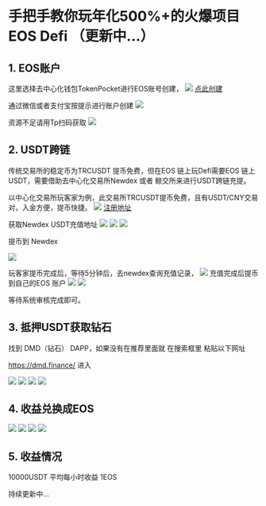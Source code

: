 # 手把手教你玩年化500%+的火爆项目EOS Defi （更新中...）

## 1. EOS账户

这里选择去中心化钱包TokenPocket进行EOS账号创建，
![](https://oldkingclub.github.io/public_images/tokenpocket_ref.png)
[点此创建](https://account.tokenpocket.pro/?locale=zh&refer=oldkingnearb&ref_blockchain_id=4)

通过微信或者支付宝按提示进行账户创建
![](https://oldkingclub.github.io/public_images/tpcreateeos.jpg)

资源不足请用Tp扫码获取
![](https://oldkingclub.github.io/public_images/tokenpocket_ref.png)

## 2. USDT跨链

传统交易所的稳定币为TRCUSDT 提币免费，但在EOS 链上玩Defi需要EOS 链上USDT，需要借助去中心化交易所Newdex 或者 鲸交所来进行USDT跨链充提。

以中心化交易所玩客家为例，此交易所TRCUSDT提币免费，且有USDT/CNY交易对，入金方便，提币快捷。
![](https://oldkingclub.github.io/public_images/wkj_ref.png)
[注册地址](https://www.wkj.link/register?invit=ZXCHBW)

获取Newdex USDT充值地址
![](https://oldkingclub.github.io/public_images/newdex_1.jpg)
![](https://oldkingclub.github.io/public_images/newdex_2.jpg)
![](https://oldkingclub.github.io/public_images/newdex_3.jpg)

提币到 Newdex

![](https://oldkingclub.github.io/public_images/wkjwithdraw2newdex.png)

玩客家提币完成后，等待5分钟后，去newdex查询充值记录，
![](https://oldkingclub.github.io/public_images/newdex_4.jpg)
充值完成后提币到自己的EOS 账户
![](https://oldkingclub.github.io/public_images/newdex_5.jpg)
![](https://oldkingclub.github.io/public_images/newdex_6.jpg)

等待系统审核完成即可。

## 3. 抵押USDT获取钻石

找到 DMD（钻石） DAPP，如果没有在推荐里面就 在搜索框里 粘贴以下网址

https://dmd.finance/  进入

![](https://oldkingclub.github.io/public_images/tp_dmd_1.jpg)
![](https://oldkingclub.github.io/public_images/tp_dmd_2.jpg)
![](https://oldkingclub.github.io/public_images/tp_dmd_3.jpg)
![](https://oldkingclub.github.io/public_images/tp_dmd_4.jpg)

## 4. 收益兑换成EOS

![](https://oldkingclub.github.io/public_images/tp_dmd_5.jpg)
![](https://oldkingclub.github.io/public_images/tp_dmd_6.jpg)
![](https://oldkingclub.github.io/public_images/tp_dmd_7.jpg)
![](https://oldkingclub.github.io/public_images/tp_dmd_8.jpg)



## 5. 收益情况
10000USDT 平均每小时收益 1EOS

持续更新中...







